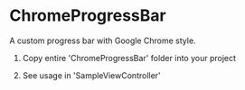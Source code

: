 ChromeProgressBar
=================

A custom progress bar with Google Chrome style. 

1) Copy entire 'ChromeProgressBar' folder into your project

2) See usage in 'SampleViewController'